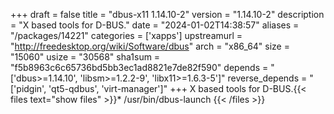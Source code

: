 +++
draft = false
title = "dbus-x11 1.14.10-2"
version = "1.14.10-2"
description = "X based tools for D-BUS."
date = "2024-01-02T14:38:57"
aliases = "/packages/14221"
categories = ['xapps']
upstreamurl = "http://freedesktop.org/wiki/Software/dbus"
arch = "x86_64"
size = "15060"
usize = "30568"
sha1sum = "f5b8963c6c65736bd5bb3ec1ad8821e7de82f590"
depends = "['dbus>=1.14.10', 'libsm>=1.2.2-9', 'libx11>=1.6.3-5']"
reverse_depends = "['pidgin', 'qt5-qdbus', 'virt-manager']"
+++
X based tools for D-BUS.{{< files text="show files" >}}* /usr/bin/dbus-launch
{{< /files >}}